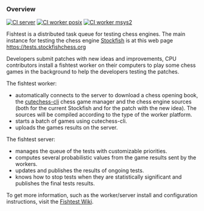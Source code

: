 ### Overview
[![CI server](https://github.com/glinscott/fishtest/actions/workflows/server.yaml/badge.svg)](https://github.com/glinscott/fishtest/actions/workflows/server.yaml) [![CI worker posix](https://github.com/glinscott/fishtest/actions/workflows/worker_posix.yaml/badge.svg)](https://github.com/glinscott/fishtest/actions/workflows/worker_posix.yaml) [![CI worker msys2](https://github.com/glinscott/fishtest/actions/workflows/worker_msys2.yaml/badge.svg)](https://github.com/glinscott/fishtest/actions/workflows/worker_msys2.yaml)

Fishtest is a distributed task queue for testing chess engines. The main instance
for testing the chess engine [Stockfish](https://github.com/official-stockfish/Stockfish) is at this web page https://tests.stockfishchess.org

Developers submit patches with new ideas and improvements, CPU contributors install a fishtest worker on their computers to play some chess games in the background to help the developers testing the patches.

The fishtest worker:
- automatically connects to the server to download a chess opening book, the [cutechess-cli](https://github.com/cutechess/cutechess) chess game manager and the chess engine sources (both for the current Stockfish and for the patch with the new idea). The sources will be compiled according to the type of the worker platform.
- starts a batch of games using cutechess-cli.
- uploads the games results on the server.

The fishtest server:
- manages the queue of the tests with customizable priorities.
- computes several probabilistic values from the game results sent by the workers.
- updates and publishes the results of ongoing tests.
- knows how to stop tests when they are statistically significant and publishes the final tests results.

To get more information, such as the worker/server install and configuration instructions, visit the [Fishtest Wiki](https://github.com/glinscott/fishtest/wiki).
